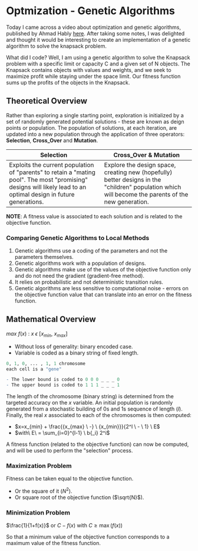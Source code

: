 # Optmization - Genetic Algorithms

Today I came across a video about optimization and genetic algorithms, published by Ahmad Hably [here]([https://www.google.com](https://www.youtube.com/watch?v=x-eqUoCIXi8)). After taking some notes, I was delighted and thought it would be interesting to create an implementation of a genetic algorithm to solve the knapsack problem.

What did I code? Well, I am using a genetic algorithm to solve the Knapsack problem with a specific limit or capacity C and a given set of N objects. The Knapsack contains objects with values and weights, and we seek to maximize profit while staying under the space limit. Our fitness function sums up the profits of the objects in the Knapsack.


## Theoretical Overview
Rather than exploring a single starting point, exploration is initialized by a set of randomly generated potential solutions - these are known as deign points or population.
The population of solutions, at each iteration, are updated into a new population through the application of three operators: <b>Selection</b>, <b>Cross_Over</b> and <b>Mutation</b>.

| Selection | Cross_Over & Mutation |
| ------------- | ------------- |
| Exploits the current population of "parents" to retain a "mating pool". The most "promising" designs will likely lead to an optimal design in future generations.  | Explore the design space, creating new (hopefully) better designs in the "children" population which will become the parents of the new generation. | 

<b>NOTE</b>: A fitness value is associated to each solution and is related to the objective function.

### Comparing Genetic Algorithms to Local Methods
1. Genetic algorithms use a coding of the parameters and not the parameters themselves.
2. Genetic algorithms work with a population of designs.
3. Genetic algorithms make use of the values of the objective function only and do not need the gradient (gradient-free method).
4. It relies on probabilistic and not deterministic transition rules.
5. Genetic algorithms are less sensitive to computational noise - errors on the objective function value that can translate into an error on the fitness function.


## Mathematical Overview
$max\ f(x)$ : $x \ \epsilon \ [x_{min}, \ x_{max}]$
- Without loss of generality: binary encoded case.
- Variable is coded as a binary string of fixed length.

```r
0, 1, 0, ... , 1, 1 chromosome
each cell is a "gene"

- The lower bound is coded to 0 0 0 _ _ _ 0
- The upper bound is coded to 1 1 1 _ _ _ 1
```

The length of the chromosome (binary string) is determined from the targeted accuracy on the $x$ variable. An initial population is randomly generated from a stochastic building of 0s and 1s sequence of length ($l$). Finally, the real $x$ associated to each of the chromosomes is then computed:
- $x=x_{min} + \frac{{x_{max} \ -} \ {x_{min}}}{2^l \ - \ 1} \ E$
- $with\ E\ = \sum_{i=0}^{l-1} \ b{_i} 2^i$

A fitness function (related to the objective function) can now be computed, and will be used to perform the "selection" process.

### Maximization Problem
Fitness can be taken equal to the objective function.
- Or the square of it ($N^2$).
- Or square root of the objective function ($\sqrt{N}$).

### Minimization Problem
$\frac{1}{1+f(x)}$ or $C-f(x)$ with $C\geq\max(f(x))$

So that a minimum value of the objective function corresponds to a maximum value of the fitness function.



